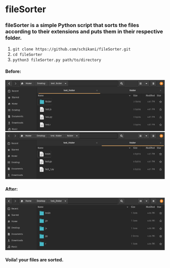 # fileSorter
### fileSorter is a simple Python script that sorts the files according to their extensions and puts them in their respective folder.

1. `git clone https://github.com/schikani/fileSorter.git`
2. `cd fileSorter`
3. `python3 fileSorter.py path/to/directory`



#### Before:
![alt text](https://github.com/schikani/fileSorter/blob/main/img/1.png)
![alt text](https://github.com/schikani/fileSorter/blob/main/img/2.png)

#### After:
![alt text](https://github.com/schikani/fileSorter/blob/main/img/sorted.png)

#### Voila! your files are sorted.
